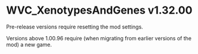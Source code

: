 # WVC_XenotypesAndGenes v1.32.00
 
Pre-release versions require resetting the mod settings.

Versions above 1.00.96 require (when migrating from earlier versions of the mod) a new game.